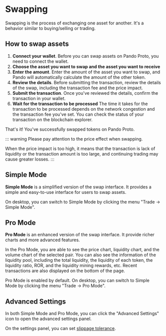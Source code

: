 # Swapping

Swapping is the process of exchanging one asset for another. It's a behavior similar to buying/selling or trading.

## How to swap assets

1. **Connect your wallet**.
   Before you can swap assets on Pando Proto, you need to connect the wallet.
2. **Choose the asset you want to swap and the asset you want to receive**
3. **Enter the amount**.
   Enter the amount of the asset you want to swap, and Pando will automatically calculate the amount of the other token.
4. **Review the details**.
   Before submitting the transaction, review the details of the swap, including the transaction fee and the price impact.
5. **Submit the transaction**.
   Once you've reviewed the details, confirm the transaction in your wallet.
6. **Wait for the transaction to be processed**
   The time it takes for the transaction to be processed depends on the network congestion and the transaction fee you've set. You can check the status of your transaction on the blockchain explorer.

That's it! You've successfully swapped tokens on Pando Proto.

::: warning
Please pay attention to the price effect when swapping.

When the price impact is too high, it means that the transaction is lack of liquidity or the transaction amount is too large, and continuing trading may cause greater losses.
:::

## Simple Mode

**Simple Mode** is a simplified version of the swap interface. It provides a simple and easy-to-use interface for users to swap assets.

On desktop, you can switch to Simple Mode by clicking the menu "Trade -> Simple Mode".

## Pro Mode

**Pro Mode** is an enhanced version of the swap interface. It provide richer charts and more advanced features.

In the Pro Mode, you are able to see the price chart, liquidity chart, and the volume chart of the selected pair. You can also see the information of the liquidity pool, including the total liquidity, the liquidity of each token, the liquidity ratio, ROR, and the liquidity mining rewards, etc. Recent transactions are also displayed on the bottom of the page.

Pro Mode is enabled by default. On desktop, you can switch to Simple Mode by clicking the menu "Trade -> Pro Mode".

## Advanced Settings

In both Simple Mode and Pro Mode, you can click the "Advanced Settings" icon to open the advanced settings panel.

On the settings panel, you can set [slippage tolerance](../manual/trade.md#slippage-tolerance).